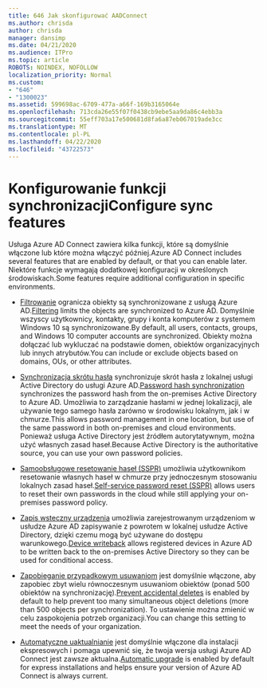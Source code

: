 ```yaml
---
title: 646 Jak skonfigurować AADConnect
ms.author: chrisda
author: chrisda
manager: dansimp
ms.date: 04/21/2020
ms.audience: ITPro
ms.topic: article
ROBOTS: NOINDEX, NOFOLLOW
localization_priority: Normal
ms.custom:
- "646"
- "1300023"
ms.assetid: 599698ac-6709-477a-a66f-169b3165064e
ms.openlocfilehash: 713cda26e55f07f0438cb9ebe5aa9da86c4ebb3a
ms.sourcegitcommit: 55eff703a17e500681d8fa6a87eb067019ade3cc
ms.translationtype: MT
ms.contentlocale: pl-PL
ms.lasthandoff: 04/22/2020
ms.locfileid: "43722573"
---
```

# <a name="configure-sync-features"></a><span data-ttu-id="abfe6-102">Konfigurowanie funkcji synchronizacji</span><span class="sxs-lookup"><span data-stu-id="abfe6-102">Configure sync features</span></span>

<span data-ttu-id="abfe6-103">Usługa Azure AD Connect zawiera kilka funkcji, które są domyślnie włączone lub które można włączyć później.</span><span class="sxs-lookup"><span data-stu-id="abfe6-103">Azure AD Connect includes several features that are enabled by default, or that you can enable later.</span></span> <span data-ttu-id="abfe6-104">Niektóre funkcje wymagają dodatkowej konfiguracji w określonych środowiskach.</span><span class="sxs-lookup"><span data-stu-id="abfe6-104">Some features require additional configuration in specific environments.</span></span>

- <span data-ttu-id="abfe6-105">[Filtrowanie](https://docs.microsoft.com/azure/active-directory/connect/active-directory-aadconnectsync-configure-filtering) ogranicza obiekty są synchronizowane z usługą Azure AD.</span><span class="sxs-lookup"><span data-stu-id="abfe6-105">[Filtering](https://docs.microsoft.com/azure/active-directory/connect/active-directory-aadconnectsync-configure-filtering) limits the objects are synchronized to Azure AD.</span></span> <span data-ttu-id="abfe6-106">Domyślnie wszyscy użytkownicy, kontakty, grupy i konta komputerów z systemem Windows 10 są synchronizowane.</span><span class="sxs-lookup"><span data-stu-id="abfe6-106">By default, all users, contacts, groups, and Windows 10 computer accounts are synchronized.</span></span> <span data-ttu-id="abfe6-107">Obiekty można dołączać lub wykluczać na podstawie domen, obiektów organizacyjnych lub innych atrybutów.</span><span class="sxs-lookup"><span data-stu-id="abfe6-107">You can include or exclude objects based on domains, OUs, or other attributes.</span></span>

- <span data-ttu-id="abfe6-108">[Synchronizacja skrótu hasła](https://docs.microsoft.com/azure/active-directory/connect/active-directory-aadconnectsync-implement-password-hash-synchronization) synchronizuje skrót hasła z lokalnej usługi Active Directory do usługi Azure AD.</span><span class="sxs-lookup"><span data-stu-id="abfe6-108">[Password hash synchronization](https://docs.microsoft.com/azure/active-directory/connect/active-directory-aadconnectsync-implement-password-hash-synchronization) synchronizes the password hash from the on-premises Active Directory to Azure AD.</span></span> <span data-ttu-id="abfe6-109">Umożliwia to zarządzanie hasłami w jednej lokalizacji, ale używanie tego samego hasła zarówno w środowisku lokalnym, jak i w chmurze.</span><span class="sxs-lookup"><span data-stu-id="abfe6-109">This allows password management in one location, but use of the same password in both on-premises and cloud environments.</span></span> <span data-ttu-id="abfe6-110">Ponieważ usługa Active Directory jest źródłem autorytatywnym, można użyć własnych zasad haseł.</span><span class="sxs-lookup"><span data-stu-id="abfe6-110">Because Active Directory is the authoritative source, you can use your own password policies.</span></span>

- <span data-ttu-id="abfe6-111">[Samoobsługowe resetowanie haseł (SSPR)](https://docs.microsoft.com/azure/active-directory/authentication/quickstart-sspr) umożliwia użytkownikom resetowanie własnych haseł w chmurze przy jednoczesnym stosowaniu lokalnych zasad haseł.</span><span class="sxs-lookup"><span data-stu-id="abfe6-111">[Self-service password reset (SSPR)](https://docs.microsoft.com/azure/active-directory/authentication/quickstart-sspr) allows users to reset their own passwords in the cloud while still applying your on-premises password policy.</span></span>

- <span data-ttu-id="abfe6-112">[Zapis wsteczny urządzenia](https://docs.microsoft.com/azure/active-directory/connect/active-directory-aadconnect-feature-device-writeback) umożliwia zarejestrowanym urządzeniom w usłudze Azure AD zapisywanie z powrotem w lokalnej usłudze Active Directory, dzięki czemu mogą być używane do dostępu warunkowego.</span><span class="sxs-lookup"><span data-stu-id="abfe6-112">[Device writeback](https://docs.microsoft.com/azure/active-directory/connect/active-directory-aadconnect-feature-device-writeback) allows registered devices in Azure AD to be written back to the on-premises Active Directory so they can be used for conditional access.</span></span>

- <span data-ttu-id="abfe6-113">[Zapobieganie przypadkowym usuwaniom](https://docs.microsoft.com/azure/active-directory/connect/active-directory-aadconnectsync-feature-prevent-accidental-deletes) jest domyślnie włączone, aby zapobiec zbyt wielu równoczesnym usuwaniom obiektów (ponad 500 obiektów na synchronizację).</span><span class="sxs-lookup"><span data-stu-id="abfe6-113">[Prevent accidental deletes](https://docs.microsoft.com/azure/active-directory/connect/active-directory-aadconnectsync-feature-prevent-accidental-deletes) is enabled by default to help prevent too many simultaneous object deletions (more than 500 objects per synchronization).</span></span> <span data-ttu-id="abfe6-114">To ustawienie można zmienić w celu zaspokojenia potrzeb organizacji.</span><span class="sxs-lookup"><span data-stu-id="abfe6-114">You can change this setting to meet the needs of your organization.</span></span>

- <span data-ttu-id="abfe6-115">[Automatyczne uaktualnianie](https://docs.microsoft.com/azure/active-directory/connect/active-directory-aadconnect-feature-automatic-upgrade) jest domyślnie włączone dla instalacji ekspresowych i pomaga upewnić się, że twoja wersja usługi Azure AD Connect jest zawsze aktualna.</span><span class="sxs-lookup"><span data-stu-id="abfe6-115">[Automatic upgrade](https://docs.microsoft.com/azure/active-directory/connect/active-directory-aadconnect-feature-automatic-upgrade) is enabled by default for express installations and helps ensure your version of Azure AD Connect is always current.</span></span>
